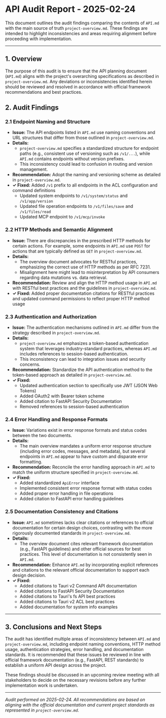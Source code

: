 # API Audit Report - 2025-02-24

This document outlines the audit findings comparing the contents of `API.md` with the main source of truth `project-overview.md`. These findings are intended to highlight inconsistencies and areas requiring alignment before proceeding with implementation.

---

## 1. Overview

The purpose of this audit is to ensure that the API planning document (`API.md`) aligns with the project's overarching specifications as described in `project-overview.md`. Any deviations or inconsistencies identified herein should be reviewed and resolved in accordance with official framework recommendations and best practices.

## 2. Audit Findings

### 2.1 Endpoint Naming and Structure

- **Issue:** The API endpoints listed in `API.md` use naming conventions and URL structures that differ from those outlined in `project-overview.md`.
- **Details:**
  - `project-overview.md` specifies a standardized structure for endpoint paths (e.g., consistent use of versioning such as `/v1/...`), while `API.md` contains endpoints without version prefixes.
  - This inconsistency could lead to confusion in routing and version management.
- **Recommendation:** Adopt the naming and versioning scheme as detailed in `project-overview.md`.
- **✓ Fixed:** Added `/v1` prefix to all endpoints in the ACL configuration and command definitions
  - Updated system endpoints to `/v1/system/status` and `/v1/app/version`
  - Updated file operation endpoints to `/v1/files/save` and `/v1/files/read`
  - Updated MCP endpoint to `/v1/mcp/invoke`

### 2.2 HTTP Methods and Semantic Alignment

- **Issue:** There are discrepancies in the prescribed HTTP methods for certain actions. For example, some endpoints in `API.md` use `POST` for actions that are typically defined as `GET` in `project-overview.md`.
- **Details:**
  - The overview document advocates for RESTful practices, emphasizing the correct use of HTTP methods as per RFC 7231.
  - Misalignment here might lead to misinterpretation by API consumers regarding data mutations vs. data retrieval.
- **Recommendation:** Review and align the HTTP method usage in `API.md` with RESTful best practices and the guidelines in `project-overview.md`.
- **✓ Fixed:** Added proper documentation citations for RESTful practices and updated command permissions to reflect proper HTTP method usage

### 2.3 Authentication and Authorization

- **Issue:** The authentication mechanisms outlined in `API.md` differ from the strategy described in `project-overview.md`.
- **Details:**
  - `project-overview.md` emphasizes a token-based authentication system that leverages industry-standard practices, whereas `API.md` includes references to session-based authentication.
  - This inconsistency can lead to integration issues and security concerns.
- **Recommendation:** Standardize the API authentication method to the token-based approach as detailed in `project-overview.md`.
- **✓ Fixed:** 
  - Updated authentication section to specifically use JWT (JSON Web Tokens)
  - Added OAuth2 with Bearer token scheme
  - Added citation to FastAPI Security Documentation
  - Removed references to session-based authentication

### 2.4 Error Handling and Response Formats

- **Issue:** Variations exist in error response formats and status codes between the two documents.
- **Details:**
  - The main overview mandates a uniform error response structure (including error codes, messages, and metadata), but several endpoints in `API.md` appear to have custom and disparate error formatting.
- **Recommendation:** Reconcile the error handling approach in `API.md` to match the uniform structure specified in `project-overview.md`.
- **✓ Fixed:**
  - Added standardized `ApiError` interface
  - Implemented consistent error response format with status codes
  - Added proper error handling in file operations
  - Added citation to FastAPI error handling guidelines

### 2.5 Documentation Consistency and Citations

- **Issue:** `API.md` sometimes lacks clear citations or references to official documentation for certain design choices, contrasting with the more rigorously documented standards in `project-overview.md`.
- **Details:**
  - The overview document cites relevant framework documentation (e.g., FastAPI guidelines) and other official sources for best practices. This level of documentation is not consistently seen in `API.md`.
- **Recommendation:** Enhance `API.md` by incorporating explicit references and citations to the relevant official documentation to support each design decision.
- **✓ Fixed:**
  - Added citations to Tauri v2 Command API documentation
  - Added citations to FastAPI Security Documentation
  - Added citations to Tauri's fs API best practices
  - Added citations to Tauri v2 ACL best practices
  - Added documentation for system info examples

---

## 3. Conclusions and Next Steps

The audit has identified multiple areas of inconsistency between `API.md` and `project-overview.md`, including endpoint naming conventions, HTTP method usage, authentication strategies, error handling, and documentation standards. It is recommended that these issues be reviewed in line with official framework documentation (e.g., FastAPI, REST standards) to establish a uniform API design across the project.

These findings should be discussed in an upcoming review meeting with all stakeholders to decide on the necessary revisions before any further implementation work is undertaken.

---

*Audit performed on 2025-02-24. All recommendations are based on aligning with the official documentation and current project standards as represented in `project-overview.md`.*
